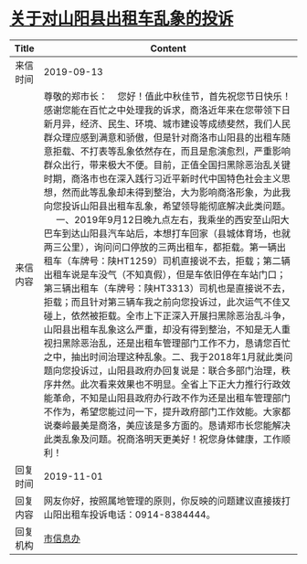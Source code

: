 # <a href="http://www.shangluo.gov.cn/zmhd/ldxxxx.jsp?urltype=leadermail.LeaderMailContentUrl&wbtreeid=1112&leadermailid=5446">关于对山阳县出租车乱象的投诉</a>
| Title |                                                                                                                                                                                                                                                                                                                                                                     Content                                                                                                                                                                                                                                                                                                                                                                      |
|:-----:|--------------------------------------------------------------------------------------------------------------------------------------------------------------------------------------------------------------------------------------------------------------------------------------------------------------------------------------------------------------------------------------------------------------------------------------------------------------------------------------------------------------------------------------------------------------------------------------------------------------------------------------------------------------------------------------------------------------------------------------------------|
| 来信时间  | 2019-09-13                                                                                                                                                                                                                                                                                                                                                                                                                                                                                                                                                                                                                                                                                                                                       |
| 来信内容  | 尊敬的郑市长：    您好！值此中秋佳节，首先祝您节日快乐！感谢您能在百忙之中处理我的诉求，商洛近年来在您带领下日新月异，经济、民生、环境、城市建设等成绩斐然，我们人民群众理应感到满意和骄傲，但是针对商洛市山阳县的出租车随意拒载、不打表等乱象依然存在，而且是愈演愈烈，严重影响群众出行，带来极大不便。目前，正值全国扫黑除恶治乱关键时期，商洛市也在深入践行习近平新时代中国特色社会主义思想，然而此等乱象却未得到整治，大为影响商洛形象，为此我向您投诉山阳县出租车乱象，希望领导能彻底解决此类问题。      一、2019年9月12日晚九点左右，我乘坐的西安至山阳大巴车到达山阳县汽车站后，本想打车回家（县城体育场，也就两三公里），询问问口停放的三两出租车，都拒载。第一辆出租车（车牌号：陕HT1259）司机直接说不去，拒载；第二辆出租车说是车没气（不知真假），但是车依旧停在车站门口；第三辆出租车（车牌号：陕HT3313）司机也是直接说不去，拒载；而且针对第三辆车我之前向您投诉过，此次运气不佳又碰上，依然被拒载。全市上下正深入开展扫黑除恶治乱斗争，山阳县出租车乱象这么严重，却没有得到整治，不知是无人重视扫黑除恶治乱，还是出租车管理部门工作不力，恳请您百忙之中，抽出时间治理这种乱象。二、我于2018年1月就此类问题向您投诉过，山阳县政府办回复说是：联合多部门治理，秩序井然。此次看来效果也不明显。全省上下正大力推行行政效能革命，不知是山阳县政府办行政不作为还是出租车管理部门不作为，希望您能过问一下，提升政府部门工作效能。大家都说秦岭最美是商洛，美应该是多方面的。恳请郑市长您能解决此类乱象及问题。祝商洛明天更美好！祝您身体健康，工作顺利！ |
| 回复时间  | 2019-11-01                                                                                                                                                                                                                                                                                                                                                                                                                                                                                                                                                                                                                                                                                                                                       |
| 回复内容  | 网友你好，按照属地管理的原则，你反映的问题建议直接拨打山阳出租车投诉电话：0914-8384444。                                                                                                                                                                                                                                                                                                                                                                                                                                                                                                                                                                                                                                                                                               |
| 回复机构  | <a href="../../categories/agencies/市信息办.md">市信息办</a>                                                                                                                                                                                                                                                                                                                                                                                                                                                                                                                                                                                                                                                                                             |
